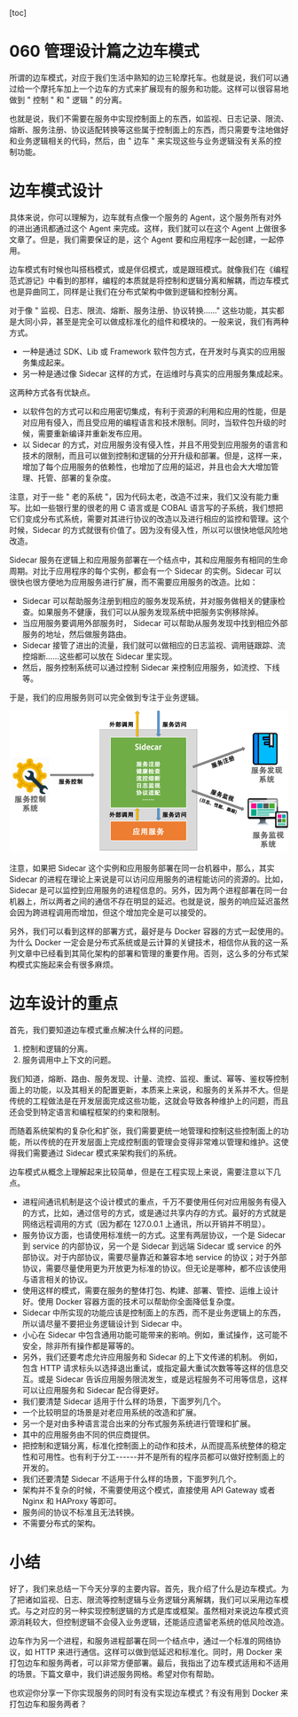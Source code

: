 [toc]
# 060 管理设计篇之边车模式

所谓的边车模式，对应于我们生活中熟知的边三轮摩托车。也就是说，我们可以通过给一个摩托车加上一个边车的方式来扩展现有的服务和功能。这样可以很容易地做到 " 控制 " 和 " 逻辑 " 的分离。

也就是说，我们不需要在服务中实现控制面上的东西，如监视、日志记录、限流、熔断、服务注册、协议适配转换等这些属于控制面上的东西，而只需要专注地做好和业务逻辑相关的代码，然后，由 " 边车 " 来实现这些与业务逻辑没有关系的控制功能。

# 边车模式设计

具体来说，你可以理解为，边车就有点像一个服务的 Agent，这个服务所有对外的进出通讯都通过这个 Agent 来完成。这样，我们就可以在这个 Agent 上做很多文章了。但是，我们需要保证的是，这个 Agent 要和应用程序一起创建，一起停用。

边车模式有时候也叫搭档模式，或是伴侣模式，或是跟班模式。就像我们在《编程范式游记》中看到的那样，编程的本质就是将控制和逻辑分离和解耦，而边车模式也是异曲同工，同样是让我们在分布式架构中做到逻辑和控制分离。

对于像 " 监视、日志、限流、熔断、服务注册、协议转换......" 这些功能，其实都是大同小异，甚至是完全可以做成标准化的组件和模块的。一般来说，我们有两种方式。

* 一种是通过 SDK、Lib 或 Framework 软件包方式，在开发时与真实的应用服务集成起来。
* 另一种是通过像 Sidecar 这样的方式，在运维时与真实的应用服务集成起来。

这两种方式各有优缺点。

* 以软件包的方式可以和应用密切集成，有利于资源的利用和应用的性能，但是对应用有侵入，而且受应用的编程语言和技术限制。同时，当软件包升级的时候，需要重新编译并重新发布应用。
* 以 Sidecar 的方式，对应用服务没有侵入性，并且不用受到应用服务的语言和技术的限制，而且可以做到控制和逻辑的分开升级和部署。但是，这样一来，增加了每个应用服务的依赖性，也增加了应用的延迟，并且也会大大增加管理、托管、部署的复杂度。

注意，对于一些 " 老的系统 "，因为代码太老，改造不过来，我们又没有能力重写。比如一些银行里的很老的用 C 语言或是 COBAL 语言写的子系统，我们想把它们变成分布式系统，需要对其进行协议的改造以及进行相应的监控和管理。这个时候，Sidecar 的方式就很有价值了。因为没有侵入性，所以可以很快地低风险地改造。

Sidecar 服务在逻辑上和应用服务部署在一个结点中，其和应用服务有相同的生命周期。对比于应用程序的每个实例，都会有一个 Sidecar 的实例。Sidecar 可以很快也很方便地为应用服务进行扩展，而不需要应用服务的改造。比如：

* Sidecar 可以帮助服务注册到相应的服务发现系统，并对服务做相关的健康检查。如果服务不健康，我们可以从服务发现系统中把服务实例移除掉。
* 当应用服务要调用外部服务时， Sidecar 可以帮助从服务发现中找到相应外部服务的地址，然后做服务路由。
* Sidecar 接管了进出的流量，我们就可以做相应的日志监视、调用链跟踪、流控熔断......这些都可以放在 Sidecar 里实现。
* 然后，服务控制系统可以通过控制 Sidecar 来控制应用服务，如流控、下线等。

于是，我们的应用服务则可以完全做到专注于业务逻辑。

![img](assets/e30300b16a8fe0870ebfbec5a093b4f7.png)

注意，如果把 Sidecar 这个实例和应用服务部署在同一台机器中，那么，其实 Sidecar 的进程在理论上来说是可以访问应用服务的进程能访问的资源的。比如，Sidecar 是可以监控到应用服务的进程信息的。另外，因为两个进程部署在同一台机器上，所以两者之间的通信不存在明显的延迟。也就是说，服务的响应延迟虽然会因为跨进程调用而增加，但这个增加完全是可以接受的。

另外，我们可以看到这样的部署方式，最好是与 Docker 容器的方式一起使用的。为什么 Docker 一定会是分布式系统或是云计算的关键技术，相信你从我的这一系列文章中已经看到其简化架构的部署和管理的重要作用。否则，这么多的分布式架构模式实施起来会有很多麻烦。

# 边车设计的重点

首先，我们要知道边车模式重点解决什么样的问题。

1. 控制和逻辑的分离。
2. 服务调用中上下文的问题。

我们知道，熔断、路由、服务发现、计量、流控、监视、重试、幂等、鉴权等控制面上的功能，以及其相关的配置更新，本质来上来说，和服务的关系并不大。但是传统的工程做法是在开发层面完成这些功能，这就会导致各种维护上的问题，而且还会受到特定语言和编程框架的约束和限制。

而随着系统架构的复杂化和扩张，我们需要更统一地管理和控制这些控制面上的功能，所以传统的在开发层面上完成控制面的管理会变得非常难以管理和维护。这使得我们需要通过 Sidecar 模式来架构我们的系统。

边车模式从概念上理解起来比较简单，但是在工程实现上来说，需要注意以下几点。

* 进程间通讯机制是这个设计模式的重点，千万不要使用任何对应用服务有侵入的方式，比如，通过信号的方式，或是通过共享内存的方式。最好的方式就是网络远程调用的方式（因为都在 127.0.0.1 上通讯，所以开销并不明显）。
* 服务协议方面，也请使用标准统一的方式。这里有两层协议，一个是 Sidecar 到 service 的内部协议，另一个是 Sidecar 到远端 Sidecar 或 service 的外部协议。对于内部协议，需要尽量靠近和兼容本地 service 的协议；对于外部协议，需要尽量使用更为开放更为标准的协议。但无论是哪种，都不应该使用与语言相关的协议。
* 使用这样的模式，需要在服务的整体打包、构建、部署、管控、运维上设计好。使用 Docker 容器方面的技术可以帮助你全面降低复杂度。
* Sidecar 中所实现的功能应该是控制面上的东西，而不是业务逻辑上的东西，所以请尽量不要把业务逻辑设计到 Sidecar 中。
* 小心在 Sidecar 中包含通用功能可能带来的影响。例如，重试操作，这可能不安全，除非所有操作都是幂等的。
* 另外，我们还要考虑允许应用服务和 Sidecar 的上下文传递的机制。 例如，包含 HTTP 请求标头以选择退出重试，或指定最大重试次数等等这样的信息交互。或是 Sidecar 告诉应用服务限流发生，或是远程服务不可用等信息，这样可以让应用服务和 Sidecar 配合得更好。
* 我们要清楚 Sidecar 适用于什么样的场景，下面罗列几个。
* 一个比较明显的场景是对老应用系统的改造和扩展。
* 另一个是对由多种语言混合出来的分布式服务系统进行管理和扩展。
* 其中的应用服务由不同的供应商提供。
* 把控制和逻辑分离，标准化控制面上的动作和技术，从而提高系统整体的稳定性和可用性。也有利于分工------并不是所有的程序员都可以做好控制面上的开发的。
* 我们还要清楚 Sidecar 不适用于什么样的场景，下面罗列几个。
* 架构并不复杂的时候，不需要使用这个模式，直接使用 API Gateway 或者 Nginx 和 HAProxy 等即可。
* 服务间的协议不标准且无法转换。
* 不需要分布式的架构。

# 小结

好了，我们来总结一下今天分享的主要内容。首先，我介绍了什么是边车模式。为了把诸如监视、日志、限流等控制逻辑与业务逻辑分离解耦，我们可以采用边车模式。与之对应的另一种实现控制逻辑的方式是库或框架。虽然相对来说边车模式资源消耗较大，但控制逻辑不会侵入业务逻辑，还能适应遗留老系统的低风险改造。

边车作为另一个进程，和服务进程部署在同一个结点中，通过一个标准的网络协议，如 HTTP 来进行通信。这样可以做到低延迟和标准化。同时，用 Docker 来打包边车和服务两者，可以非常方便部署。最后，我指出了边车模式适用和不适用的场景。下篇文章中，我们讲述服务网格。希望对你有帮助。

也欢迎你分享一下你实现服务的同时有没有实现边车模式？有没有用到 Docker 来打包边车和服务两者？  
